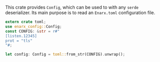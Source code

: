 This crate provides `Config`, which can be used to with any `serde` deserializer.
Its main purpose is to read an `Enarx.toml` configuration file.

```rust
extern crate toml;
use enarx_config::Config;
const CONFIG: &str = r#"
[listen.12345]
prot = "tls"
"#;

let config: Config = toml::from_str(CONFIG).unwrap();
```
